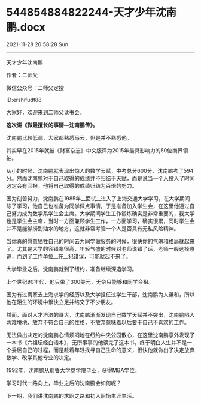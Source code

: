 # 544854884822244-天才少年沈南鹏.docx

2021-11-28 20:58:28 Sun

----

天才少年沈南鹏

作者：二师父

微信公众号：二师父定投

ID:ershifudt88

大家好，欢迎来到二师父读书会。

__这次讲《做最擅长的事情—沈南鹏传》。__

沈南鹏比较低调，大家都熟悉马云，但是并不熟悉他。

其实早在2015年就被《财富杂志》中文版评为2015年最具影响力的50位商界领袖。

从小的时候，沈南鹏就表现出惊人的数学天赋，中考总分600分，沈南鹏考了594分。然而沈南鹏对于自己取得的成绩并不归结于天赋，而是说当一个人投入了时间必定会有回报。他将自己取得的成绩归结为百倍的努力。

因为刻苦努力，沈南鹏在1985年__面试__进入了上海交通大学学习，在大学期间除了学习，他自己也准备为同学做点事情，于是准备加入学生会，在这里他通过自己努力成为数学系学生会主席。大学期间学生工作锻炼确实是非常重要的，我大学也是学生会主席，当时一方面兼顾学生工作，一方面学习，确实很累，同时学生会并不是能够捞到油水的地方，这就非常考验一个人是否具有无私风险精神。

当你真的愿意牺牲自己的时间去为同学做服务的时候，很快你的气魄和格局就起来了。尤其是大学的容错率很高，年轻气盛的时候对老师说错了话，老师一般选择原谅，而到了工作单位__在__犯错误，可能就起不来了。

大学毕业之后，沈南鹏就到了纽约，准备继续深造学习。

上个世纪90年代，他只带了300美元，无奈只能够和同学合租。

因为有过离家去上海求学的经历以及大学担任过学生干部，沈南鹏为人谦和，所以他在陌生的环境中很快立足并结交了不少朋友。

然而，面对人才济济的哥大，沈南鹏渐渐发现自己数学天赋并不突出，沈南鹏陷入两难境地，放弃不符合自己的性格，不放弃意味着以后要干自己不喜欢的工作。

无法做出决定的沈南鹏心情烦闷地在纽约中央公园散心，在这里沈南鹏意外发现了一本书《六祖坛经白话本》，无所事事的他读完了这本书，终于明白人生并不是一个委屈自己的过程，而是趁着年轻找寻自己生命的意义，很快他就做出了决定放弃数学、改学其他专业的决定。

1992年，沈南鹏从耶鲁大学商学院毕业，获得MBA学位。

学习时代一路向上，毕业之后的沈南鹏会如何呢？

下一期，我们讲沈南鹏的求职之路和初入职场生涯生活。

